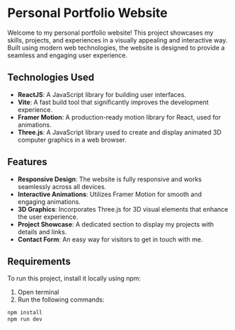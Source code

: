 # Personal Portfolio Website

Welcome to my personal portfolio website! This project showcases my skills, projects, and experiences in a visually appealing and interactive way. Built using modern web technologies, the website is designed to provide a seamless and engaging user experience.

## Technologies Used
- **ReactJS**: A JavaScript library for building user interfaces.
- **Vite**: A fast build tool that significantly improves the development experience.
- **Framer Motion**: A production-ready motion library for React, used for animations.
- **Three.js**: A JavaScript library used to create and display animated 3D computer graphics in a web browser.

## Features
- **Responsive Design**: The website is fully responsive and works seamlessly across all devices.
- **Interactive Animations**: Utilizes Framer Motion for smooth and engaging animations.
- **3D Graphics**: Incorporates Three.js for 3D visual elements that enhance the user experience.
- **Project Showcase**: A dedicated section to display my projects with details and links.
- **Contact Form**: An easy way for visitors to get in touch with me.

## Requirements
To run this project, install it locally using npm:
1. Open terminal
2. Run the following commands:
  ```sh
  npm install
  npm run dev
  ``` 

